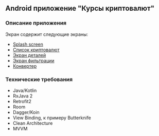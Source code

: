 ## Android приложение "Курсы криптовалют"

### Описание приложения
Экран содержит следующие экраны:
* [Splash screen](/screens/splash_screen/README.md)
* [Список криптовалют](/screens/currencies_list/README.md)
* [Экран деталей](/screens/details_screen/README.md)
* [Экран фильтрации](/screens/filter_screen/README.md)
* [Конвертер](/screens/converter_screen/README.md)

### Технические требования
- Java/Kotlin
- RxJava 2
- Retrofit2
- Room
- Dagger/Koin
- View Binding, к примеру Butterknife
- Clean Architecture
- MVVM
